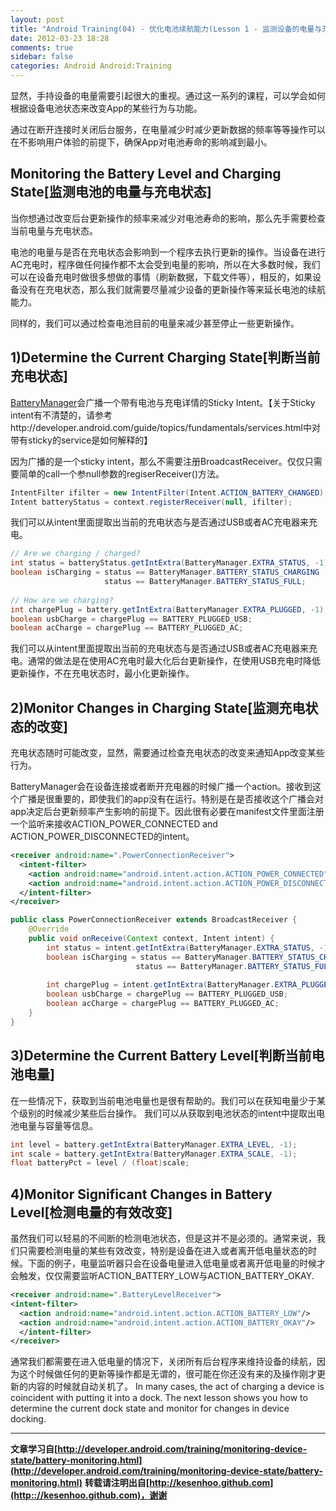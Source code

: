 ```yaml
---
layout: post
title: "Android Training(04) - 优化电池续航能力(Lesson 1 - 监测设备的电量与充电状态)"
date: 2012-03-23 18:28
comments: true
sidebar: false
categories: Android Android:Training
---
```


显然，手持设备的电量需要引起很大的重视。通过这一系列的课程，可以学会如何根据设备电池状态来改变App的某些行为与功能。

通过在断开连接时关闭后台服务，在电量减少时减少更新数据的频率等等操作可以在不影响用户体验的前提下，确保App对电池寿命的影响减到最小。

## Monitoring the Battery Level and Charging State[监测电池的电量与充电状态]
当你想通过改变后台更新操作的频率来减少对电池寿命的影响，那么先手需要检查当前电量与充电状态。

电池的电量与是否在充电状态会影响到一个程序去执行更新的操作。当设备在进行AC充电时，程序做任何操作都不太会受到电量的影响，所以在大多数时候，我们可以在设备充电时做很多想做的事情（刷新数据，下载文件等），相反的，如果设备没有在充电状态，那么我们就需要尽量减少设备的更新操作等来延长电池的续航能力。

同样的，我们可以通过检查电池目前的电量来减少甚至停止一些更新操作。

<!-- More -->

## 1)Determine the Current Charging State[判断当前充电状态]
[BatteryManager](http://developer.android.com/reference/android/os/BatteryManager.html)会广播一个带有电池与充电详情的Sticky Intent。【关于Sticky intent有不清楚的，请参考http://developer.android.com/guide/topics/fundamentals/services.html中对带有sticky的service是如何解释的】

因为广播的是一个sticky intent，那么不需要注册BroadcastReceiver。仅仅只需要简单的call一个参null参数的regiserReceiver()方法。
```java
IntentFilter ifilter = new IntentFilter(Intent.ACTION_BATTERY_CHANGED);  
Intent batteryStatus = context.registerReceiver(null, ifilter);  
```
我们可以从intent里面提取出当前的充电状态与是否通过USB或者AC充电器来充电。
```java
// Are we charging / charged?  
int status = batteryStatus.getIntExtra(BatteryManager.EXTRA_STATUS, -1);  
boolean isCharging = status == BatteryManager.BATTERY_STATUS_CHARGING ||  
                     status == BatteryManager.BATTERY_STATUS_FULL;  
  
// How are we charging?  
int chargePlug = battery.getIntExtra(BatteryManager.EXTRA_PLUGGED, -1);  
boolean usbCharge = chargePlug == BATTERY_PLUGGED_USB;  
boolean acCharge = chargePlug == BATTERY_PLUGGED_AC;  
```
我们可以从intent里面提取出当前的充电状态与是否通过USB或者AC充电器来充电。通常的做法是在使用AC充电时最大化后台更新操作，在使用USB充电时降低更新操作，不在充电状态时，最小化更新操作。

## 2)Monitor Changes in Charging State[监测充电状态的改变]
充电状态随时可能改变，显然，需要通过检查充电状态的改变来通知App改变某些行为。

BatteryManager会在设备连接或者断开充电器的时候广播一个action。接收到这个广播是很重要的，即使我们的app没有在运行。特别是在是否接收这个广播会对app决定后台更新频率产生影响的前提下。因此很有必要在manifest文件里面注册一个监听来接收ACTION_POWER_CONNECTED and ACTION_POWER_DISCONNECTED的intent。
```xml
<receiver android:name=".PowerConnectionReceiver">  
  <intent-filter>  
    <action android:name="android.intent.action.ACTION_POWER_CONNECTED"/>  
    <action android:name="android.intent.action.ACTION_POWER_DISCONNECTED"/>  
  </intent-filter>  
</receiver>  
```
```java
public class PowerConnectionReceiver extends BroadcastReceiver {  
    @Override  
    public void onReceive(Context context, Intent intent) {   
        int status = intent.getIntExtra(BatteryManager.EXTRA_STATUS, -1);  
        boolean isCharging = status == BatteryManager.BATTERY_STATUS_CHARGING ||  
                            status == BatteryManager.BATTERY_STATUS_FULL;  
      
        int chargePlug = intent.getIntExtra(BatteryManager.EXTRA_PLUGGED, -1);  
        boolean usbCharge = chargePlug == BATTERY_PLUGGED_USB;  
        boolean acCharge = chargePlug == BATTERY_PLUGGED_AC;  
    }  
}  
```

## 3)Determine the Current Battery Level[判断当前电池电量]
在一些情况下，获取到当前电池电量也是很有帮助的。我们可以在获知电量少于某个级别的时候减少某些后台操作。
我们可以从获取到电池状态的intent中提取出电池电量与容量等信息。
```java
int level = battery.getIntExtra(BatteryManager.EXTRA_LEVEL, -1);  
int scale = battery.getIntExtra(BatteryManager.EXTRA_SCALE, -1);  
float batteryPct = level / (float)scale;  
```
 
## 4)Monitor Significant Changes in Battery Level[检测电量的有效改变]
虽然我们可以轻易的不间断的检测电池状态，但是这并不是必须的。通常来说，我们只需要检测电量的某些有效改变，特别是设备在进入或者离开低电量状态的时候。下面的例子，电量监听器只会在设备电量进入低电量或者离开低电量的时候才会触发，仅仅需要监听ACTION_BATTERY_LOW与ACTION_BATTERY_OKAY.
```xml
<receiver android:name=".BatteryLevelReceiver">  
<intent-filter>  
  <action android:name="android.intent.action.ACTION_BATTERY_LOW"/>  
  <action android:name="android.intent.action.ACTION_BATTERY_OKAY"/>  
  </intent-filter>  
</receiver>
```  
通常我们都需要在进入低电量的情况下，关闭所有后台程序来维持设备的续航，因为这个时候做任何的更新等操作都是无谓的，很可能在你还没有来的及操作刚才更新的内容的时候就自动关机了。
In many cases, the act of charging a device is coincident with putting it into a dock. The next lesson shows you how to determine the current dock state and monitor for changes in device docking.

***
**文章学习自[http://developer.android.com/training/monitoring-device-state/battery-monitoring.html](http://developer.android.com/training/monitoring-device-state/battery-monitoring.html)**
**转载请注明出自[http://kesenhoo.github.com](http:://kesenhoo.github.com)，谢谢**

